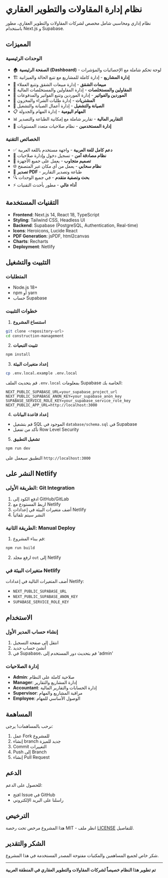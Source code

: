 # نظام إدارة المقاولات والتطوير العقاري

نظام إداري ومحاسبي شامل مخصص لشركات المقاولات والتطوير العقاري، مطور باستخدام Next.js و Supabase.

## المميزات

### الوحدات الرئيسية
- 🏠 **الصفحة الرئيسية (Dashboard)** - لوحة تحكم شاملة مع الإحصائيات والمؤشرات
- 🏗️ **إدارة المشاريع** - إدارة كاملة للمشاريع مع تتبع الحالة والميزانية
- 🏢 **مبيعات الشقق** - إدارة مبيعات الشقق وتتبع العملاء
- 👷 **المقاولين والمستخلصات** - إدارة المقاولين والمستخلصات المالية
- 🚚 **الموردين والفواتير** - إدارة الموردين وتتبع الفواتير والمدفوعات
- 🛒 **المشتريات** - إدارة طلبات الشراء والمخزون
- 🔧 **الصيانة والتشغيل** - إدارة أعمال الصيانة والتشغيل
- 📋 **المهام اليومية** - إدارة المهام والجدولة
- 📊 **التقارير المالية** - تقارير شاملة مع إمكانية الطباعة والتصدير
- 👥 **إدارة المستخدمين** - نظام صلاحيات متعدد المستويات

### الخصائص التقنية
- ✅ **دعم كامل للغة العربية** - واجهة مستخدم باللغة العربية
- 🔐 **نظام مصادقة آمن** - تسجيل دخول وإدارة صلاحيات
- 📱 **تصميم متجاوب** - يعمل على جميع الأجهزة
- 🌐 **نظام سحابي** - يعمل من أي مكان عبر المتصفح
- 📄 **تصدير PDF** - طباعة وتصدير التقارير
- 🔍 **بحث وتصفية متقدم** - في جميع الوحدات
- ⚡ **أداء عالي** - مطور بأحدث التقنيات

## التقنيات المستخدمة

- **Frontend**: Next.js 14, React 18, TypeScript
- **Styling**: Tailwind CSS, Headless UI
- **Backend**: Supabase (PostgreSQL, Authentication, Real-time)
- **Icons**: Heroicons, Lucide React
- **PDF Generation**: jsPDF, html2canvas
- **Charts**: Recharts
- **Deployment**: Netlify

## التثبيت والتشغيل

### المتطلبات
- Node.js 18+
- npm أو yarn
- حساب Supabase

### خطوات التثبيت

1. **استنساخ المشروع**
```bash
git clone <repository-url>
cd construction-management
```

2. **تثبيت التبعيات**
```bash
npm install
```

3. **إعداد متغيرات البيئة**
```bash
cp .env.local.example .env.local
```

قم بتحديث الملف `.env.local` بمعلومات Supabase الخاصة بك:
```env
NEXT_PUBLIC_SUPABASE_URL=your_supabase_project_url
NEXT_PUBLIC_SUPABASE_ANON_KEY=your_supabase_anon_key
SUPABASE_SERVICE_ROLE_KEY=your_supabase_service_role_key
NEXT_PUBLIC_APP_URL=http://localhost:3000
```

4. **إعداد قاعدة البيانات**
- قم بتشغيل SQL الموجود في `database/schema.sql` في Supabase
- تأكد من تفعيل Row Level Security

5. **تشغيل التطبيق**
```bash
npm run dev
```

التطبيق سيعمل على `http://localhost:3000`

## النشر على Netlify

### الطريقة الأولى: Git Integration
1. ادفع الكود إلى GitHub/GitLab
2. اربط المستودع مع Netlify
3. أضف متغيرات البيئة في إعدادات Netlify
4. النشر سيتم تلقائياً

### الطريقة الثانية: Manual Deploy
1. قم ببناء المشروع:
```bash
npm run build
```

2. ارفع مجلد `out` إلى Netlify

### متغيرات البيئة في Netlify
أضف المتغيرات التالية في إعدادات Netlify:
- `NEXT_PUBLIC_SUPABASE_URL`
- `NEXT_PUBLIC_SUPABASE_ANON_KEY`
- `SUPABASE_SERVICE_ROLE_KEY`

## الاستخدام

### إنشاء حساب المدير الأول
1. انتقل إلى صفحة التسجيل
2. أنشئ حساب جديد
3. في Supabase، قم بتحديث دور المستخدم إلى 'admin'

### إدارة الصلاحيات
- **Admin**: صلاحية كاملة على النظام
- **Manager**: إدارة المشاريع والتقارير
- **Accountant**: إدارة الحسابات والتقارير المالية
- **Supervisor**: مراقبة المشاريع والمهام
- **Employee**: الوصول الأساسي للمهام

## المساهمة

نرحب بالمساهمات! يرجى:
1. عمل Fork للمشروع
2. إنشاء branch جديد للميزة
3. Commit التغييرات
4. Push إلى Branch
5. إنشاء Pull Request

## الدعم

للحصول على الدعم:
- افتح Issue في GitHub
- راسلنا على البريد الإلكتروني

## الترخيص

هذا المشروع مرخص تحت رخصة MIT - انظر ملف [LICENSE](LICENSE) للتفاصيل.

## الشكر والتقدير

شكر خاص لجميع المساهمين والمكتبات مفتوحة المصدر المستخدمة في هذا المشروع.

---

**تم تطوير هذا النظام خصيصاً لشركات المقاولات والتطوير العقاري في المنطقة العربية**
